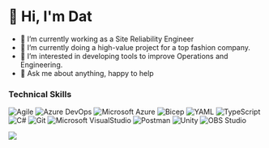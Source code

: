 

<!--
**tomasdat/tomasdat** is a ✨ _special_ ✨ repository because its `README.md` (this file) appears on your GitHub profile.

Here are some ideas to get you started:

- 🔭 I’m currently working on ...
- 🌱 I’m currently learning ...
- 👯 I’m looking to collaborate on ...
- 🤔 I’m looking for help with ...
- 💬 Ask me about ...
- 📫 How to reach me: ...
- 😄 Pronouns: ...
- ⚡ Fun fact: ...
-->

# 👋 Hi, I'm Dat
- 🔭 I’m currently working as a Site Reliability Engineer
- 🌱 I’m currently doing a high-value project for a top fashion company.
- 👀 I’m interested in developing tools to improve Operations and Engineering.
- 💬 Ask me about anything, happy to help

### Technical Skills

![Agile](https://img.shields.io/badge/-Agile-2496ED?style=flat&logo=Agile&logoColor=white)
![Azure DevOps](https://img.shields.io/badge/-AzureDevops-0078D7?style=flat&logo=AzureDevops&logoColor=white)
![Microsoft Azure](https://img.shields.io/badge/-MicrosoftAzure-0078D4?logo=MicrosoftAzure&logoColor=white)
![Bicep](https://img.shields.io/badge/Bicep-blue?logo=Bicep&logoColor=black)
![YAML](https://img.shields.io/badge/YAML-white?logo=YAML&logoColor=black)
![TypeScript](https://img.shields.io/badge/TypeScript-3178C6?logo=TypeScript&logoColor=black)
![C#](https://img.shields.io/badge/C%23-purple?logo=C%23&logoColor=black)
![Git](https://img.shields.io/badge/-Git-F05032?style=flat&logo=Git&logoColor=white)
![Microsoft VisualStudio](https://img.shields.io/badge/-Visual%20Studio-5C2D91?style=flat&logo=Visual%20Studio&logoColor=white)
![Postman](https://img.shields.io/badge/Postman-orange?logo=Postman&logoColor=white)
![Unity](https://img.shields.io/badge/Unity-gray?logo=Unity&logoColor=white)
![OBS Studio](https://img.shields.io/badge/OBS_Studio-gray?logo=OBS+Studio&logoColor=white)

<!-- [![Top Langs](https://github-readme-stats.vercel.app/api/top-langs/?username=tomasdat)](https://github.com/tomasdat/github-readme-stats) -->

![](https://komarev.com/ghpvc/?username=tomasdat&color=red)
